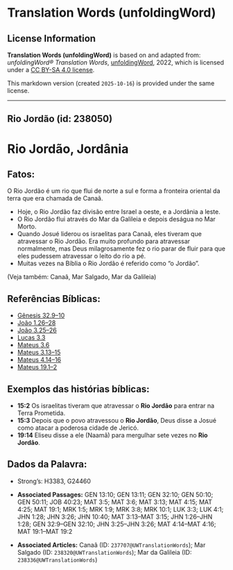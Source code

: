 # Translation Words (unfoldingWord)

## License Information

**Translation Words (unfoldingWord)** is based on and adapted from: _unfoldingWord® Translation Words_, [unfoldingWord](https://unfoldingword.org/utw), 2022, which is licensed under a [CC BY-SA 4.0 license](https://creativecommons.org/licenses/by-sa/4.0/legalcode.en).

This markdown version (created `2025-10-16`) is provided under the same license.



--------------------------------

## Rio Jordão (id: 238050)

Rio Jordão, Jordânia
====================

Fatos:
------

O Rio Jordão é um rio que flui de norte a sul e forma a fronteira oriental da terra que era chamada de Canaã.

* Hoje, o Rio Jordão faz divisão entre Israel a oeste, e a Jordânia a leste.
* O Rio Jordão flui através do Mar da Galileia e depois deságua no Mar Morto.
* Quando Josué liderou os israelitas para Canaã, eles tiveram que atravessar o Rio Jordão. Era muito profundo para atravessar normalmente, mas Deus milagrosamente fez o rio parar de fluir para que eles pudessem atravessar o leito do rio a pé.
* Muitas vezes na Bíblia o Rio Jordão é referido como “o Jordão”.

(Veja também: Canaã, Mar Salgado, Mar da Galileia)

Referências Bíblicas:
---------------------

* [Gênesis 32\.9–10](https://ref.ly/Gen32:9-Gen32:10)
* [João 1\.26–28](https://ref.ly/John1:26-John1:28)
* [João 3\.25–26](https://ref.ly/John3:25-John3:26)
* [Lucas 3\.3](https://ref.ly/Luke3:3)
* [Mateus 3\.6](https://ref.ly/Matt3:6)
* [Mateus 3\.13–15](https://ref.ly/Matt3:13-Matt3:15)
* [Mateus 4\.14–16](https://ref.ly/Matt4:14-Matt4:16)
* [Mateus 19\.1–2](https://ref.ly/Matt19:1-Matt19:2)

Exemplos das histórias bíblicas:
--------------------------------

* **15:2** Os israelitas tiveram que atravessar o **Rio Jordão** para entrar na Terra Prometida.
* **15:3** Depois que o povo atravessou o **Rio Jordão**, Deus disse a Josué como atacar a poderosa cidade de Jericó.
* **19:14** Eliseu disse a ele (Naamã) para mergulhar sete vezes no **Rio Jordão**.

Dados da Palavra:
-----------------

* Strong’s: H3383, G24460

* **Associated Passages:** GEN 13:10; GEN 13:11; GEN 32:10; GEN 50:10; GEN 50:11; JOB 40:23; MAT 3:5; MAT 3:6; MAT 3:13; MAT 4:15; MAT 4:25; MAT 19:1; MRK 1:5; MRK 1:9; MRK 3:8; MRK 10:1; LUK 3:3; LUK 4:1; JHN 1:28; JHN 3:26; JHN 10:40; MAT 3:13–MAT 3:15; JHN 1:26–JHN 1:28; GEN 32:9–GEN 32:10; JHN 3:25–JHN 3:26; MAT 4:14–MAT 4:16; MAT 19:1–MAT 19:2
* **Associated Articles:** Canaã (ID: `237707@UWTranslationWords`); Mar Salgado (ID: `238320@UWTranslationWords`); Mar da Galileia (ID: `238336@UWTranslationWords`)

